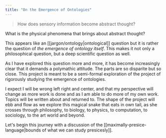 ```yaml
---
title: "On the Emergence of Ontologies"
---
```

>How does sensory information become abstract thought?

What is the physical phenomena that brings about abstract thought?

  

This appears like an [[jargon/ontology|ontological]] question but it is rather the question of *the emergence of ontology itself*. This makes it not only a philosophical question, but a deep scientific question as well. 

  

As I have explored this question more and more, it has become increasingly clear that it demands a polymathic attitude. The parts are so disparite but so close. This project is meant to be a semi-formal exploration of the project of rigorously studying the emergence of ontologies. 

  

I expect I will be wrong left right and center, and that my perspective will change as more work is done and as I am able to do more of my own work. Topics will be written about and returned to. The shape of the project will ebb and flow as we explore this magical snake that eats in own tail, as she crosses through philosophy, to biology, to physics, to computation, to sociology, to the art world and beyond. 

  

  

Let's begin this journey with a discussion of the [[maximally-presice-language|bounds of what we can study presicesly]].